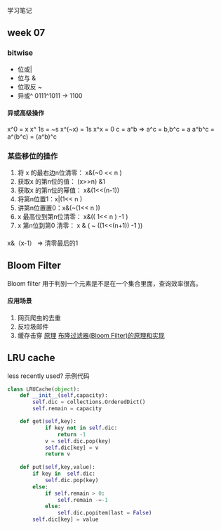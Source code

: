 学习笔记
## week 07

### bitwise
+ 位或| 
+ 位与 &
+ 位取反 ~
+ 异或^ 0111^1011 -> 1100

#### 异或高级操作
x^0 = x
x^ 1s = ~s
x^(~x) = 1s
x^x = 0
c = a^b => a^c = b,b^c = a
a^b^c = a^(b^c) = (a^b)^c

### 某些移位的操作
1. 将 x 的最右边n位清零： x&(~0 << n )
2. 获取x 的第n位的值： (x>>n) &1
3. 获取x 的第n位的幂值： x&(1<<(n-1))
4. 将第n位置1：x|(1<< n )
5. 讲第n位置置0：x&(~(1<< n ))
6. x 最高位到第n位清零： x&(( 1<< n ) -1 )
7. x 第n位到第0 清零： x & ( ~ ((1<<(n+1)) -1 ))

#### 
x&（x-1） => 清零最后的1


## Bloom Filter
Bloom filter  用于判别一个元素是不是在一个集合里面，查询效率很高。

#### 应用场景
1. 网页爬虫的去重
2. 反垃圾邮件
3. 缓存击穿
 [原理](https://blog.csdn.net/tianyaleixiaowu/article/details/74721877) [布隆过滤器(Bloom Filter)的原理和实现](https://www.cnblogs.com/cpselvis/p/6265825.html)


## LRU cache

less recently used?
示例代码
```python
class LRUCache(object):
    def __init__(self,capacity):
        self.dic = collections.OrderedDict()
        self.remain = capacity

    def get(self,key):
            if key not in self.dic:
                return -1
            v = self.dic.pop(key)
            self.dic[key] = v
            return v
    
    def put(self,key,value):
        if key in  self.dic:
            self.dic.pop(key)
        else:
            if self.remain > 0:
                self.remain -=-1
            else:
                self.dic.popitem(last = False)
        self.dic[key] = value
```